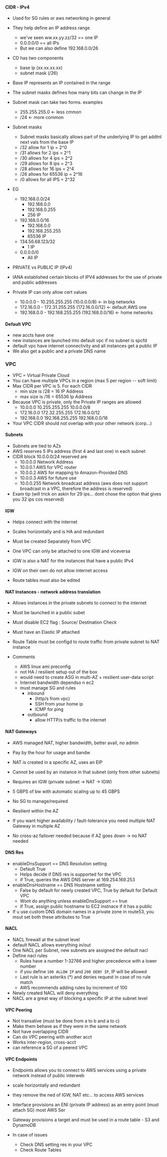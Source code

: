 #### CIDR - IPv4

- Used for SG rules or aws networking in general
- They help define an IP address range
    - we've seen ww.xx.yy.zz/32 == one IP
    - 0.0.0.0/0 == all IPs
    - But we can also define 192.168.0.0/26
- CD has two components
    - base ip (xx.xx.xx.xx)
    - subnet mask (/26)
- Base IP represents an IP contained in the range
- The subnet masks defines how many bits can change in the IP

- Subnet mask can take two forms. examples
    - 255.255.255.0 <- less cmmon
    - /24 <- more common

- Subnet masks
    - Subnet masks basically allows part of the underlying IP to get addtnl next vals from the base IP
    - /32 allow for 1 ip = 2^0
    - /31 allows for 2 ips = 2^1
    - /30 allows for 4 ips = 2^2
    - /29 allows for 8 ips = 2^3
    - /28 allows for 16 ips = 2^4
    - /26 allows for 65536 ip = 2^16
    - /0 allows for all IPS = 2^32    

- EG
    - 192.168.0.0/24
        - 192.168.0.0
        - 192.168.0.255
        - 256 IP
    - 192.168.0.0/16
        - 192.168.0.0
        - 192.168.255.255
        - 65536 IP
    - 134.56.68.123/32
        - 1 IP
    - 0.0.0.0/0
        - All IP

- PRIVATE vs PUBLIC IP (IPv4)

- IANA established certain blocks of IPV4 addresses for the use of private and public addresses

- Private IP can only allow cert values
    - 10.0.0.0 - 10.255.255.255 (10.0.0.0/8) <- in big networks
    - 172.16.0.0 - 172.31.255.255 (172.16.0.0/12) <- default AWS one
    - 192.168.0.0 - 192.168.255.255 (192.168.0.0/16) <- home networks

 #### Default VPC
 - new accts have one
 - new instances are launched into default vpc if no subnet is spcfd
 - default vpc have internet connectivity and all instances get a public IP
 - We also get a public and a private DNS name
 

 ### VPC
 - VPC = Virtual Private Cloud
 - You can have multiple VPCs in a region (max 5 per region -- soft limit)
 - Max CIDR per VPC is 5. For each CIDR
    - min size is /28 = 16 IP Address
    - max size is /16 = 65536 Ip Address
- Because VPC is private, only the Private IP ranges are allowed
    - 10.0.0.0 10.255.255.255 10.0.0.0/8
    - 172.16.0.0 172.32.255.255 172.16.0.0/12
    - 192.168.0.0 192.168.255.255 192.168.0.0/16
- Your VPC CIDR should not overlap with your other network (corp...)

#### Subnets
- Subnets are tied to AZs
- AWS reserves 5 IPs address (first 4 and last one) in each subnet
- CIDR block 10.0.0.0/24 reserved are
    - 10.0.0.0 Network Address
    - 10.0.0.1 AWS for VPC router
    - 10.0.0.2 AWS for mapping to Amazon-Provided DNS
    - 10.0.0.3 AWS for future use
    - 10.0.0.255 Network broadcast address (aws does not support broadcast in a VPC, therefore the address is reserved)
- Exam tip (will trick on askin for 29 ips... dont chose the option that gives you 32 ips cos reserved)

#### IGW
- Helps connect with the internet
- Scales horizontally and is HA and redundant
- Must be created Separately from VPC
- One VPC can only be attached to one IGW and viceversa
- IGW is also a NAT for the instances that have a public IPv4

- IGW on their own do not allow internet access
- Route tables must also be edited

#### NAT Instances - network address translation
- Allows instances in the private subnets to connect to the internet
- Must be launched in a public subet
- Must disable EC2 flag : Source/ Destination Check
- Must have an Elastic IP attached
- Route Table must be configd to route traffic from private subnet to NAT instance

- Comments
    - AWS linux ami preconfig
    - not HA / resilient setup out of the box
    - would need to create ASG in multi-AZ + resilient user-data script
    - Internet bandwidth dependso n ec2
    - must manage SG and rules
        - inbound 
            - (http/s from vpc)
            - SSH from your home ip
            - ICMP for ping
        - outbound
            - allow HTTP/s traffic to the internet

#### NAT Gateways
- AWS managed NAT, higher bandwidth, better avail, no admin
- Pay by the hour for usage and bandw
- NAT is created in a specific AZ, uses an EIP
- Cannot be used by an instance in that subnet (only from other subnets)
- Requires an IGW (private subnet -> NAT -> IGW)
- 5 GBPS of bw with automatic scaling up to 45 GBPS
- No SG to manage/required

- Resilient within the AZ 
- If you want higher availability / fault-tolerance you need multiple NAT Gateway in multiple AZ
- No cross-az failover needed because if AZ goes down -> no NAT needed

#### DNS Res
- enableDnsSupport == DNS Resolution setting
    - Default True
    - Helps decide if DNS res is supported for the VPC
    - if True, queries the AWS DNS server at 169.254.169.253
- enableDnsHostname == DNS Hostname setting
    - False by default for newly created VPC, True by default for Default VPC
    - Wont do anything unless enableDnsSupport == true
    - if True, assign public hostname to EC2 instnace if it has a public 
- If u use custom DNS domain names in a private zone in route53, you msut set both these attributes to True

#### NACL 
- NACL firewall at the subnet level
- default NACL allows everything in/out
- One NACL per Subnet, new subnets are assigned the default nacl
- Define nacl rules
    - Rules have a number 1-32766 and higher precedence with a lower number
    - if you define `100 ALLOW IP` and `200 DENY IP`, IP will be allowed
    - Last rule is an asteriks (*) and denies request in case of no rule match
    - AWS recommends adding rules by increment of 100
- Newly created NACL will deny everything
- NACL are a great way of blocking a specific IP at the subnet level

#### VPC Peering
- Not transative (must be done from a to b and a to c)
- Make them behave as if they were in the same network
- Not have overlapping CIDR
- Can do VPC peering with another acct
- Works inter-region, cross-acct
- can reference a SG of a peered VPC 

#### VPC Endpoints
- Endpoints allows you to connect to AWS services using a private network instead of public interweb
- scale horizontally and redundant
- they remove the ned of IGW, NAT etc... to access AWS services

- Interface provisions an ENI (private IP address) as an entry point (must attach SG) most AWS Ser
- Gateway provisions a target and must be used in a route table - S3 and DynamoDB

- In case of issues
    - Check DNS setting res in your VPC
    - Check Route Tables